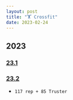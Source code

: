 ```yaml
---
layout: post
title: "🏋️ Crossfit"
date: 2023-02-24
---
```


## 2023

### [23.1](https://www.crossfit.com/23-1-lesson-plan-by-crossfit-affiliate-programming)

### [23.2](https://www.crossfit.com/23-2-class-plan-by-crossfit-affiliate-programming)

- `117 rep + 85 Truster`
